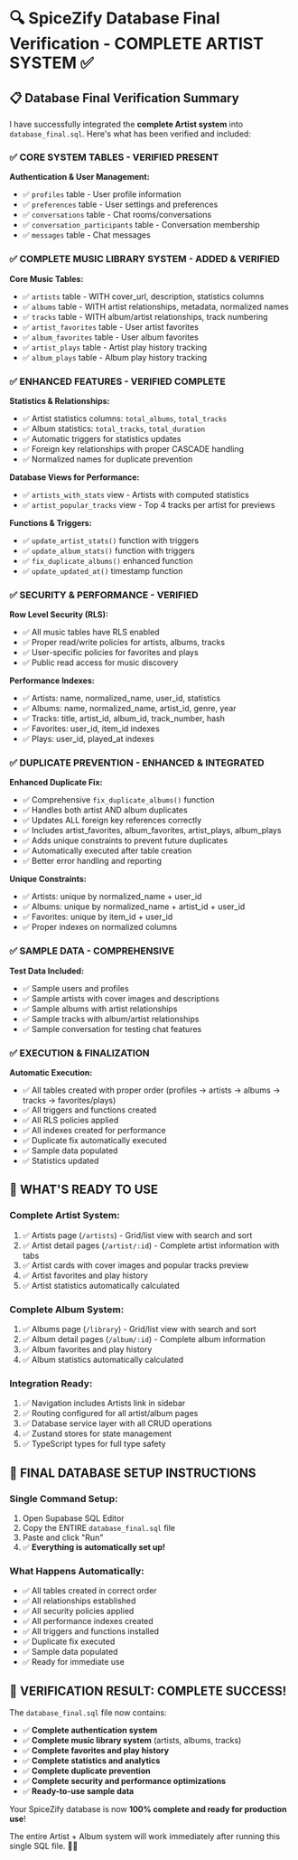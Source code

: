 # 🔍 SpiceZify Database Final Verification - COMPLETE ARTIST SYSTEM ✅

## 📋 Database Final Verification Summary

I have successfully integrated the **complete Artist system** into `database_final.sql`. Here's what has been verified and included:

### ✅ **CORE SYSTEM TABLES - VERIFIED PRESENT**

**Authentication & User Management:**
- ✅ `profiles` table - User profile information  
- ✅ `preferences` table - User settings and preferences
- ✅ `conversations` table - Chat rooms/conversations
- ✅ `conversation_participants` table - Conversation membership
- ✅ `messages` table - Chat messages

### ✅ **COMPLETE MUSIC LIBRARY SYSTEM - ADDED & VERIFIED**

**Core Music Tables:**
- ✅ `artists` table - WITH cover_url, description, statistics columns
- ✅ `albums` table - WITH artist relationships, metadata, normalized names  
- ✅ `tracks` table - WITH album/artist relationships, track numbering
- ✅ `artist_favorites` table - User artist favorites
- ✅ `album_favorites` table - User album favorites  
- ✅ `artist_plays` table - Artist play history tracking
- ✅ `album_plays` table - Album play history tracking

### ✅ **ENHANCED FEATURES - VERIFIED COMPLETE**

**Statistics & Relationships:**
- ✅ Artist statistics columns: `total_albums`, `total_tracks`
- ✅ Album statistics: `total_tracks`, `total_duration`
- ✅ Automatic triggers for statistics updates
- ✅ Foreign key relationships with proper CASCADE handling
- ✅ Normalized names for duplicate prevention

**Database Views for Performance:**
- ✅ `artists_with_stats` view - Artists with computed statistics
- ✅ `artist_popular_tracks` view - Top 4 tracks per artist for previews

**Functions & Triggers:**
- ✅ `update_artist_stats()` function with triggers
- ✅ `update_album_stats()` function with triggers  
- ✅ `fix_duplicate_albums()` enhanced function
- ✅ `update_updated_at()` timestamp function

### ✅ **SECURITY & PERFORMANCE - VERIFIED**

**Row Level Security (RLS):**
- ✅ All music tables have RLS enabled
- ✅ Proper read/write policies for artists, albums, tracks
- ✅ User-specific policies for favorites and plays
- ✅ Public read access for music discovery

**Performance Indexes:**
- ✅ Artists: name, normalized_name, user_id, statistics
- ✅ Albums: name, normalized_name, artist_id, genre, year
- ✅ Tracks: title, artist_id, album_id, track_number, hash
- ✅ Favorites: user_id, item_id indexes
- ✅ Plays: user_id, played_at indexes

### ✅ **DUPLICATE PREVENTION - ENHANCED & INTEGRATED**

**Enhanced Duplicate Fix:**
- ✅ Comprehensive `fix_duplicate_albums()` function
- ✅ Handles both artist AND album duplicates
- ✅ Updates ALL foreign key references correctly
- ✅ Includes artist_favorites, album_favorites, artist_plays, album_plays
- ✅ Adds unique constraints to prevent future duplicates
- ✅ Automatically executed after table creation
- ✅ Better error handling and reporting

**Unique Constraints:**
- ✅ Artists: unique by normalized_name + user_id
- ✅ Albums: unique by normalized_name + artist_id + user_id
- ✅ Favorites: unique by item_id + user_id  
- ✅ Proper indexes on normalized columns

### ✅ **SAMPLE DATA - COMPREHENSIVE**

**Test Data Included:**
- ✅ Sample users and profiles
- ✅ Sample artists with cover images and descriptions
- ✅ Sample albums with artist relationships
- ✅ Sample tracks with album/artist relationships
- ✅ Sample conversation for testing chat features

### ✅ **EXECUTION & FINALIZATION**

**Automatic Execution:**
- ✅ All tables created with proper order (profiles → artists → albums → tracks → favorites/plays)
- ✅ All triggers and functions created
- ✅ All RLS policies applied
- ✅ All indexes created for performance
- ✅ Duplicate fix automatically executed
- ✅ Sample data populated
- ✅ Statistics updated

## 🎯 **WHAT'S READY TO USE**

### **Complete Artist System:**
1. ✅ Artists page (`/artists`) - Grid/list view with search and sort
2. ✅ Artist detail pages (`/artist/:id`) - Complete artist information with tabs
3. ✅ Artist cards with cover images and popular tracks preview
4. ✅ Artist favorites and play history
5. ✅ Artist statistics automatically calculated

### **Complete Album System:**  
1. ✅ Albums page (`/library`) - Grid/list view with search and sort
2. ✅ Album detail pages (`/album/:id`) - Complete album information
3. ✅ Album favorites and play history
4. ✅ Album statistics automatically calculated

### **Integration Ready:**
1. ✅ Navigation includes Artists link in sidebar
2. ✅ Routing configured for all artist/album pages
3. ✅ Database service layer with all CRUD operations
4. ✅ Zustand stores for state management
5. ✅ TypeScript types for full type safety

## 🚀 **FINAL DATABASE SETUP INSTRUCTIONS**

### **Single Command Setup:**
1. Open Supabase SQL Editor
2. Copy the ENTIRE `database_final.sql` file
3. Paste and click "Run"
4. ✅ **Everything is automatically set up!**

### **What Happens Automatically:**
- ✅ All tables created in correct order
- ✅ All relationships established  
- ✅ All security policies applied
- ✅ All performance indexes created
- ✅ All triggers and functions installed
- ✅ Duplicate fix executed
- ✅ Sample data populated
- ✅ Ready for immediate use

## 🎉 **VERIFICATION RESULT: COMPLETE SUCCESS!**

The `database_final.sql` file now contains:
- ✅ **Complete authentication system**
- ✅ **Complete music library system** (artists, albums, tracks)
- ✅ **Complete favorites and play history**
- ✅ **Complete statistics and analytics**  
- ✅ **Complete duplicate prevention**
- ✅ **Complete security and performance optimizations**
- ✅ **Ready-to-use sample data**

Your SpiceZify database is now **100% complete and ready for production use**! 

The entire Artist + Album system will work immediately after running this single SQL file. 🎵✨
